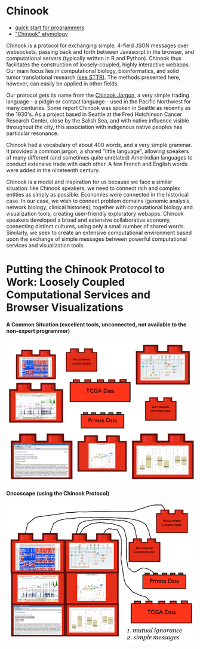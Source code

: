 # Chinook

 * [quick start for programmers](https://github.com/oncoscape/chinook/wiki#buildAndRun)
 * ["Chinook" etymology](https://github.com/oncoscape/chinook/wiki#etymology)

Chinook is a  protocol for exchanging simple, 4-field JSON messages over websockets,
passing back and forth between Javascript in the browser, and computational servers 
(typically written in R and Python).  Chinook thus facilitates
the construction of loosely-coupled, highly interactive webapps.
Our main focus lies in computational biology, bioinformatics, and solid tumor translational
research [(see STTR)](http://www.sttrcancer.org).  The methods presented here, however,
can easily be applied in other fields.

Our protocol gets its name from the [Chinook
Jargon](http://en.wikipedia.org/wiki/Chinook_Jargon), a very simple
trading language - a pidgin or contact language - used in the Pacific
Northwest for many centuries.  Some report Chinook was spoken in Seattle as
recently as the 1930's.   As a project based in Seattle at the Fred Hutchinson
Cancer Research Center, close by the Salish Sea, and with native influence
visible throughout the city, this association with indigenous native peoples
has particular resonance. 

Chinook had a vocabulary of about 400 words, and a very simple
grammar.  It provided a common jargon, a shared "little language",
allowing speakers of many different (and sometimes quite unrelated)
Amerindian languages to conduct extensive trade with each other.  A
few French and English words were added in the nineteenth century.

Chinook is a model and inspiration for us because we face a similar
situation: like Chinook speakers, we need to connect rich and complex
entities as simply as possible.  Economies were connected in the
historical case.  In our case, we wish to connect problem domains
(genomic analysis, network biology, clinical histories), together with
computational biology and visualization tools, creating user-friendly
exploratory webapps.  Chinook speakers developed a broad and extensive
collaborative economy, connecting distinct cultures, using only a
small number of shared words. Similarly, we seek to create an
extensive computational environment based upon the exchange of simple
messages between powerful computational services and visualization
tools.
# Putting the Chinook Protocol to Work: Loosely Coupled Computational Services and Browser Visualizations
#### A Common Situation (excellent tools, unconnected,  not available to the non-expert programmer)
![Uncoupled](/images/legoBlocksUnconnected.png)

#### Oncoscape (using the Chinook Protocol)
![Coupled](/images/legoBlocksConnected.png)
